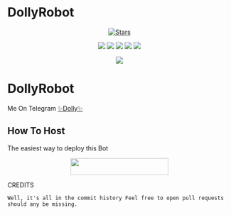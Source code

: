 # DollyRobot
<p align="center">
    <a href="https://github.com/noob-angad/DollyRobot/stargazers"><img src="https://img.shields.io/github/stars/noob-angad/DollyRobot?label=Stars&style=flat-square&logo=github&color=F10070" alt="Stars" /></a>
</p>
<p align="center">
    <a href="https://github.com/noob-angad/DollyRobot"> <img src="https://img.shields.io/github/repo-size/noob-angad/DollyRobot?color=orange&logo=github&logoColor=green&style=for-the-badge" /></a>
    <a href="https://github.com/noob-angad/DollyRobot/commits/prince"> <img src="https://img.shields.io/github/last-commit/noob-angad/DollyRobot?color=blue&logo=github&logoColor=green&style=for-the-badge" /></a>
    <a href="https://github.com/noob-angad/DollyRobot/issues"> <img src="https://img.shields.io/github/issues/noob-angad/DollyRobot?color=blueviolet&logo=github&logoColor=green&style=for-the-badge" /></a>
    <a href="https://github.com/noob-angad/DollyRobot/network/members"> <img src="https://img.shields.io/github/forks/noob-angad/DollyRobot?color=red&logo=github&logoColor=green&style=for-the-badge" /></a>  
    <a href="https://pypi.org/project/Telethon/"> <img src="https://img.shields.io/pypi/v/telethon?color=yellow&label=telethon&logo=python&logoColor=green&style=for-the-badge" /></a>
</p>

<p align="center">
  <img src="https://telegra.ph/file/d6b3696d35fcb5881d7ec.jpg">
</p>

# DollyRobot
Me On Telegram [✨Dolly✨](https://t.me/Dolly_Robot)

## How To Host
The easiest way to deploy this Bot
<p align="center"><a href="https://heroku.com/deploy?template=https://github.com/noob-angad/DollyRobot"> <img src="https://img.shields.io/badge/Deploy%20To%20Heroku-black?style=for-the-badge&logo=heroku" width="220" height="38.45"/></a></p>
 
CREDITS
```
Well, it's all in the commit history Feel free to open pull requests should any be missing.

```
